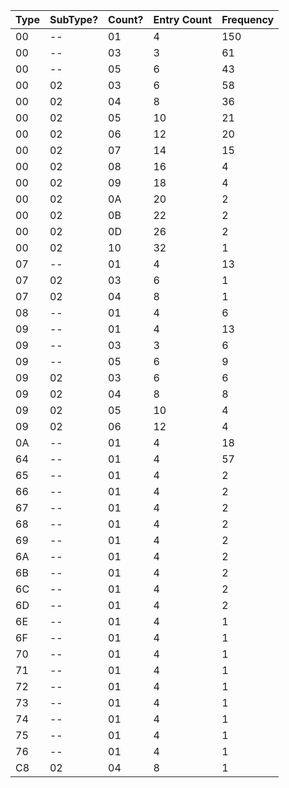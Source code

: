 | Type | SubType? | Count? | Entry Count | Frequency |
|------|----------|--------|-------------|-----------|
| 00 | -- | 01 | 4 | 150 |
| 00 | -- | 03 | 3 | 61 |
| 00 | -- | 05 | 6 | 43 |
| 00 | 02 | 03 | 6 | 58 |
| 00 | 02 | 04 | 8 | 36 |
| 00 | 02 | 05 | 10 | 21 |
| 00 | 02 | 06 | 12 | 20 |
| 00 | 02 | 07 | 14 | 15 |
| 00 | 02 | 08 | 16 | 4 |
| 00 | 02 | 09 | 18 | 4 |
| 00 | 02 | 0A | 20 | 2 |
| 00 | 02 | 0B | 22 | 2 |
| 00 | 02 | 0D | 26 | 2 |
| 00 | 02 | 10 | 32 | 1 |
| 07 | -- | 01 | 4 | 13 |
| 07 | 02 | 03 | 6 | 1 |
| 07 | 02 | 04 | 8 | 1 |
| 08 | -- | 01 | 4 | 6 |
| 09 | -- | 01 | 4 | 13 |
| 09 | -- | 03 | 3 | 6 |
| 09 | -- | 05 | 6 | 9 |
| 09 | 02 | 03 | 6 | 6 |
| 09 | 02 | 04 | 8 | 8 |
| 09 | 02 | 05 | 10 | 4 |
| 09 | 02 | 06 | 12 | 4 |
| 0A | -- | 01 | 4 | 18 |
| 64 | -- | 01 | 4 | 57 |
| 65 | -- | 01 | 4 | 2 |
| 66 | -- | 01 | 4 | 2 |
| 67 | -- | 01 | 4 | 2 |
| 68 | -- | 01 | 4 | 2 |
| 69 | -- | 01 | 4 | 2 |
| 6A | -- | 01 | 4 | 2 |
| 6B | -- | 01 | 4 | 2 |
| 6C | -- | 01 | 4 | 2 |
| 6D | -- | 01 | 4 | 2 |
| 6E | -- | 01 | 4 | 1 |
| 6F | -- | 01 | 4 | 1 |
| 70 | -- | 01 | 4 | 1 |
| 71 | -- | 01 | 4 | 1 |
| 72 | -- | 01 | 4 | 1 |
| 73 | -- | 01 | 4 | 1 |
| 74 | -- | 01 | 4 | 1 |
| 75 | -- | 01 | 4 | 1 |
| 76 | -- | 01 | 4 | 1 |
| C8 | 02 | 04 | 8 | 1 |
